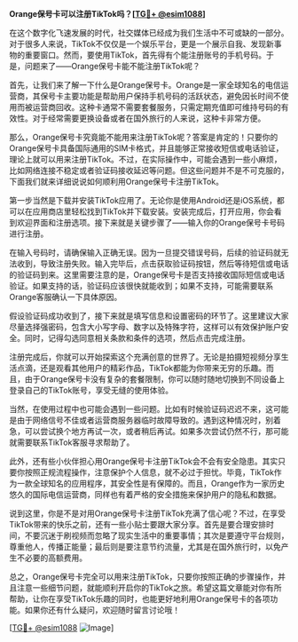 **Orange保号卡可以注册TikTok吗？[[TG💪+ @esim1088](https://t.me/s/esim1088)]**

在这个数字化飞速发展的时代，社交媒体已经成为我们生活中不可或缺的一部分。对于很多人来说，TikTok不仅仅是一个娱乐平台，更是一个展示自我、发现新事物的重要窗口。然而，要使用TikTok，首先得有个能注册账号的手机号码。于是，问题来了——Orange保号卡能不能注册TikTok呢？

首先，让我们来了解一下什么是Orange保号卡。Orange是一家全球知名的电信运营商，其保号卡主要功能是帮助用户保持手机号码的活跃状态，避免因长时间不使用而被运营商回收。这种卡通常不需要套餐服务，只需定期充值即可维持号码的有效性。对于经常需要更换设备或者在国外旅行的人来说，这种卡非常方便。

那么，Orange保号卡究竟能不能用来注册TikTok呢？答案是肯定的！只要你的Orange保号卡具备国际通用的SIM卡格式，并且能够正常接收短信或电话验证，理论上就可以用来注册TikTok。不过，在实际操作中，可能会遇到一些小麻烦，比如网络连接不稳定或者验证码接收延迟等问题。但这些问题并不是不可克服的，下面我们就来详细说说如何顺利用Orange保号卡注册TikTok。

第一步当然是下载并安装TikTok应用了。无论你是使用Android还是iOS系统，都可以在应用商店里轻松找到TikTok并下载安装。安装完成后，打开应用，你会看到欢迎界面和注册选项。接下来就是关键步骤了——输入你的Orange保号卡号码进行注册。

在输入号码时，请确保输入正确无误。因为一旦提交错误号码，后续的验证码就无法收到，导致注册失败。输入完毕后，点击获取验证码按钮，然后等待短信或电话的验证码到来。这里需要注意的是，Orange保号卡是否支持接收国际短信或电话验证。如果支持的话，验证码应该很快就能收到；如果不支持，可能需要联系Orange客服确认一下具体原因。

假设验证码成功收到了，接下来就是填写信息和设置密码的环节了。这里建议大家尽量选择强密码，包含大小写字母、数字以及特殊字符，这样可以有效保护账户安全。同时，记得勾选同意相关条款和条件的选项，然后点击完成注册。

注册完成后，你就可以开始探索这个充满创意的世界了。无论是拍摄短视频分享生活点滴，还是观看其他用户的精彩作品，TikTok都能为你带来无穷的乐趣。而且，由于Orange保号卡没有复杂的套餐限制，你可以随时随地切换到不同设备上登录自己的TikTok账号，享受无缝的使用体验。

当然，在使用过程中也可能会遇到一些问题。比如有时候验证码迟迟不来，这可能是由于网络信号不佳或者运营商服务器临时故障导致的。遇到这种情况时，别着急，可以尝试换个地方再试一次，或者稍后再试。如果多次尝试仍然不行，那可能就需要联系TikTok客服寻求帮助了。

此外，还有些小伙伴担心用Orange保号卡注册TikTok会不会有安全隐患。其实只要你按照正规流程操作，注意保护个人信息，就不必过于担忧。毕竟，TikTok作为一款全球知名的应用程序，其安全性是有保障的。而且，Orange作为一家历史悠久的国际电信运营商，同样也有着严格的安全措施来保护用户的隐私和数据。

说到这里，你是不是对用Orange保号卡注册TikTok充满了信心呢？不过，在享受TikTok带来的快乐之前，还有一些小贴士要跟大家分享。首先是要合理安排时间，不要沉迷于刷视频而忽略了现实生活中的重要事情；其次是要遵守平台规则，尊重他人，传播正能量；最后则是要注意节约流量，尤其是在国外旅行时，以免产生不必要的高额费用。

总之，Orange保号卡完全可以用来注册TikTok，只要你按照正确的步骤操作，并且注意一些细节问题，就能顺利开启你的TikTok之旅。希望这篇文章能对你有所帮助，让你在享受TikTok乐趣的同时，也能更好地利用Orange保号卡的各项功能。如果你还有什么疑问，欢迎随时留言讨论哦！

[[TG💪+ @esim1088](https://t.me/s/esim1088) ![Image](https://i.postimg.cc/4NQfJmqS/Snipaste-2025-05-13-00-14-12.png)]